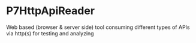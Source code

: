 # P7HttpApiReader
Web based (browser &amp; server side) tool consuming different types of APIs via http(s) for testing and analyzing
